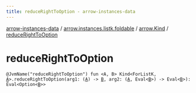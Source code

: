 ```yaml
---
title: reduceRightToOption - arrow-instances-data
---
```


[arrow-instances-data](../../index.html) / [arrow.instances.listk.foldable](../index.html) / [arrow.Kind](index.html) / [reduceRightToOption](./reduce-right-to-option.html)

# reduceRightToOption

`@JvmName("reduceRightToOption") fun <A, B> Kind<ForListK, `[`A`](reduce-right-to-option.html#A)`>.reduceRightToOption(arg1: (`[`A`](reduce-right-to-option.html#A)`) -> `[`B`](reduce-right-to-option.html#B)`, arg2: (`[`A`](reduce-right-to-option.html#A)`, Eval<`[`B`](reduce-right-to-option.html#B)`>) -> Eval<`[`B`](reduce-right-to-option.html#B)`>): Eval<Option<`[`B`](reduce-right-to-option.html#B)`>>`